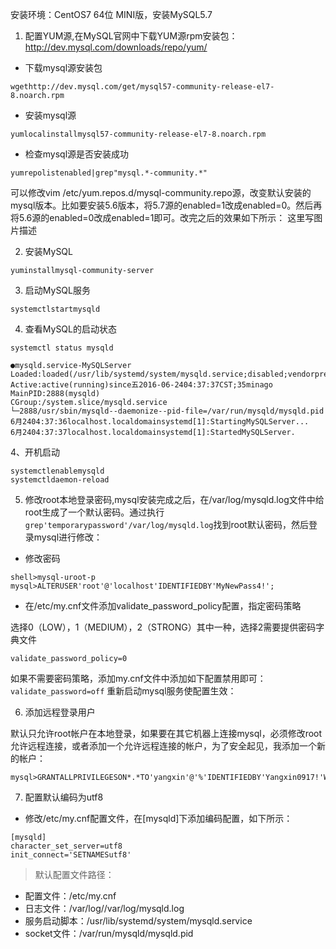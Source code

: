 安装环境：CentOS7 64位 MINI版，安装MySQL5.7
1. 配置YUM源,在MySQL官网中下载YUM源rpm安装包：http://dev.mysql.com/downloads/repo/yum/ 

* 下载mysql源安装包

```
wgethttp://dev.mysql.com/get/mysql57-community-release-el7-8.noarch.rpm
```

* 安装mysql源

```
yumlocalinstallmysql57-community-release-el7-8.noarch.rpm
```

* 检查mysql源是否安装成功

```angular2html
yumrepolistenabled|grep"mysql.*-community.*"
```

 
可以修改vim /etc/yum.repos.d/mysql-community.repo源，改变默认安装的mysql版本。比如要安装5.6版本，将5.7源的enabled=1改成enabled=0。然后再将5.6源的enabled=0改成enabled=1即可。改完之后的效果如下所示： 
这里写图片描述



2. 安装MySQL


```
yuminstallmysql-community-server
```


3. 启动MySQL服务

```
systemctlstartmysqld
```

4. 查看MySQL的启动状态

```angular2html
systemctl status mysqld

●mysqld.service-MySQLServer
Loaded:loaded(/usr/lib/systemd/system/mysqld.service;disabled;vendorpreset:disabled)
Active:active(running)since五2016-06-2404:37:37CST;35minago
MainPID:2888(mysqld)
CGroup:/system.slice/mysqld.service
└─2888/usr/sbin/mysqld--daemonize--pid-file=/var/run/mysqld/mysqld.pid
6月2404:37:36localhost.localdomainsystemd[1]:StartingMySQLServer...
6月2404:37:37localhost.localdomainsystemd[1]:StartedMySQLServer.
```

4、开机启动

```
systemctlenablemysqld
systemctldaemon-reload
```

5. 修改root本地登录密码,mysql安装完成之后，在/var/log/mysqld.log文件中给root生成了一个默认密码。通过执行`grep'temporarypassword'/var/log/mysqld.log`找到root默认密码，然后登录mysql进行修改：




* 修改密码

```
shell>mysql-uroot-p
mysql>ALTERUSER'root'@'localhost'IDENTIFIEDBY'MyNewPass4!';
```


* 在/etc/my.cnf文件添加validate_password_policy配置，指定密码策略

选择0（LOW），1（MEDIUM），2（STRONG）其中一种，选择2需要提供密码字典文件

`validate_password_policy=0`

如果不需要密码策略，添加my.cnf文件中添加如下配置禁用即可：
`validate_password=off`
重新启动mysql服务使配置生效：


6. 添加远程登录用户

默认只允许root帐户在本地登录，如果要在其它机器上连接mysql，必须修改root允许远程连接，或者添加一个允许远程连接的帐户，为了安全起见，我添加一个新的帐户：

```
mysql>GRANTALLPRIVILEGESON*.*TO'yangxin'@'%'IDENTIFIEDBY'Yangxin0917!'WITHGRANTOPTION;
```

7. 配置默认编码为utf8

* 修改/etc/my.cnf配置文件，在[mysqld]下添加编码配置，如下所示：
```
[mysqld]
character_set_server=utf8
init_connect='SETNAMESutf8'
```

> 默认配置文件路径： 
* 配置文件：/etc/my.cnf 
* 日志文件：/var/log//var/log/mysqld.log 
* 服务启动脚本：/usr/lib/systemd/system/mysqld.service 
* socket文件：/var/run/mysqld/mysqld.pid